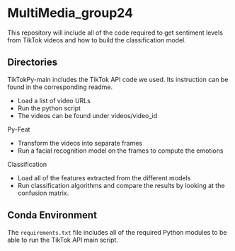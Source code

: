 # MultiMedia_group24
This repository will include all of the code required to get sentiment levels from TikTok videos and how to build the classification model.

## Directories
TikTokPy-main includes the TikTok API code we used. Its instruction can be found in the corresponding readme.
- Load a list of video URLs
- Run the python script
- The videos can be found under videos/video_id

Py-Feat
- Transform the videos into separate frames
- Run a facial recognition model on the frames to compute the emotions

Classification
- Load all of the features extracted from the different models
- Run classification algorithms and compare the results by looking at the confusion matrix. 

## Conda Environment
The `requirements.txt` file includes all of the required Python modules to be able to run the TikTok API main script.
